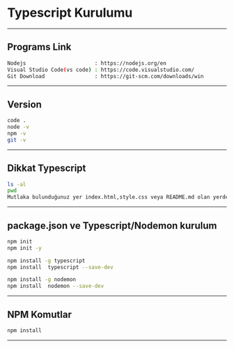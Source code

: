 # Typescript Kurulumu 
---

## Programs Link
```sh
Nodejs                      : https://nodejs.org/en
Visual Studio Code(vs code) : https://code.visualstudio.com/
Git Download                : https://git-scm.com/downloads/win
```
---

## Version
```sh
code .
node -v
npm -v
git -v
```
---


## Dikkat Typescript
```sh
ls -al
pwd
Mutlaka bulunduğunuz yer index.html,style.css veya README.md olan yerde olmalıyız.

```
---

## package.json ve Typescript/Nodemon kurulum
```sh
npm init 
npm init -y

npm install -g typescript
npm install  typescript --save-dev

npm install -g nodemon
npm install  nodemon --save-dev

```
---



## NPM Komutlar
```sh
npm install
```
---

